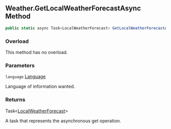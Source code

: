 ## Weather.GetLocalWeatherForecastAsync Method

```c#
public static async Task<LocalWeatherForecast> GetLocalWeatherForecastAsync(Language language);
```

### Overload

This method has no overload.

### Parameters

`language` [Language](Language)

Language of information wanted.

### Returns

Task<[LocalWeatherForecast](LocalWeatherForecast)>

A task that represents the asynchronous get operation.
